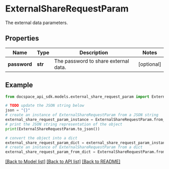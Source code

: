 # ExternalShareRequestParam
The external data parameters.

## Properties

Name | Type | Description | Notes
------------ | ------------- | ------------- | -------------
**password** | **str** | The password to share external data. | [optional] 

## Example

```python
from docspace_api_sdk.models.external_share_request_param import ExternalShareRequestParam

# TODO update the JSON string below
json = "{}"
# create an instance of ExternalShareRequestParam from a JSON string
external_share_request_param_instance = ExternalShareRequestParam.from_json(json)
# print the JSON string representation of the object
print(ExternalShareRequestParam.to_json())

# convert the object into a dict
external_share_request_param_dict = external_share_request_param_instance.to_dict()
# create an instance of ExternalShareRequestParam from a dict
external_share_request_param_from_dict = ExternalShareRequestParam.from_dict(external_share_request_param_dict)
```
[[Back to Model list]](../README.md#documentation-for-models) [[Back to API list]](../README.md#documentation-for-api-endpoints) [[Back to README]](../README.md)


